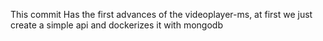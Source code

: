 This commit Has the first advances of the videoplayer-ms, at first we just create a simple api and dockerizes it with mongodb